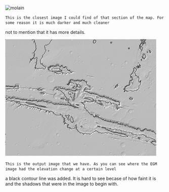 ![molain](./MolaInput.png)

	This is the closest image I could find of that section of the map. For some reason it is much darker and much cleaner
not to mention that it has more details.

![molaout](./MolaOut.png)

	This is the output image that we have. As you can see where the EGM image had the elevation change at a certain level
a black contour line was added. It is hard to see becase of how faint it is and the shadows that were in the image to begin with.
